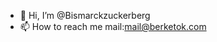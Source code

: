 - 👋 Hi, I’m @Bismarckzuckerberg
- 📫 How to reach me mail:mail@berketok.com 


<!---
hasgerian/hasgerian is a ✨ special ✨ repository because its `README.md` (this file) appears on your GitHub profile.
You can click the Preview link to take a look at your changes.
--->

